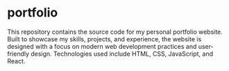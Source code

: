 # portfolio
This repository contains the source code for my personal portfolio website. Built to showcase my skills, projects, and experience, the website is designed with a focus on modern web development practices and user-friendly design. Technologies used include HTML, CSS, JavaScript, and React.
